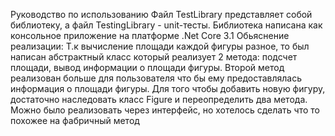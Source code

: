 Руководство по использованию
Файл TestLibrary представляет собой библиотеку, а файл TestingLibrary - unit-тесты. Библиотека написана как консольное приложение на платформе .Net Core 3.1
Обьяснение реализации:
Т.к вычисление площади каждой фигуры разное, то был написан абстрактный класс который реализует 2 метода: подсчет площади, вывод информации о площади фигуры. Второй метод реализован больше для пользователя что бы ему предоставлялась информация о площади фигуры. Для того чтобы добавить новую фигуру, достаточно наследовать класс Figure и переопределить два метода. Можно было реализовать через интерфейс, но хотелось сделать что то похожее на фабричный метод
